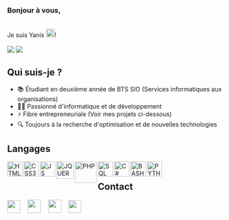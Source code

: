 ### Bonjour à vous,
<br>Je suis Yanis <img src="https://media.giphy.com/media/hvRJCLFzcasrR4ia7z/giphy.gif" width="20px">! 
<br><br>
<img  src="https://img.shields.io/badge/-Annecy-blue?style=for-the-badge" /> <img  src="https://img.shields.io/badge/-Lycée_Saint_Michel-orange?style=for-the-badge" />
<br/>

## Qui suis-je ?
- 📚 Étudiant en deuxième année de BTS SIO (Services informatiques aux organisations)
- 🧑‍💻 Passionné d'informatique et de développement
- ⚡ Fibre entrepreneuriale (Voir mes projets ci-dessous)
- 🔍 Toujours à la recherche d'optimisation et de nouvelles technologies


## Langages
<img align="left" alt="HTML5" width="35px" src="https://upload.wikimedia.org/wikipedia/commons/thumb/6/61/HTML5_logo_and_wordmark.svg/512px-HTML5_logo_and_wordmark.svg.png" />
<img align="left" alt="CSS3" width="35px" src="https://cdn.pixabay.com/photo/2017/08/05/11/16/logo-2582747_1280.png" />
<img align="left" alt="JS" width="35px" src="https://julesdesmaison.fr/assets/skills/js.png" />
<img align="left" alt="JQUERY" width="40px" src="https://www.icone-png.com/png/52/52462.png" />
<img align="left" alt="PHP" width="50px" src="https://cdn2.nextinpact.com/images/bd/news/149072.jpeg" />
<img align="left" alt="SQL" width="35px" src="http://datajungle.fr/wp-content/uploads/2017/03/Logo-SQL.png" />
<img align="left" alt="C#" width="35px" src="https://blog.ai3.fr/wp-content/uploads/2018/11/logo-csharp.png" />
<img align="left" alt="BASH" width="35px" src="https://upload.wikimedia.org/wikipedia/commons/thumb/4/4b/Bash_Logo_Colored.svg/1200px-Bash_Logo_Colored.svg.png" />
<img align="left" alt="PYTHON" width="35px" src="https://upload.wikimedia.org/wikipedia/commons/thumb/0/0a/Python.svg/1024px-Python.svg.png" />

<br/>

## Contact

<a href="https://www.linkedin.com/in/yanishalaoui"><img src="https://cdn-icons-png.flaticon.com/512/174/174857.png" width="30px"></a>ㅤ
<a href="https://www.yanish.fr/"><img src="https://w7.pngwing.com/pngs/348/799/png-transparent-web-development-computer-icons-web-icons-web-design-text-logo.png" width="31px"></a>ㅤ
<a href="mailto:yanis.halaoui@yanish.fr"><img src="https://upload.wikimedia.org/wikipedia/fr/a/a7/Mail_%28Apple%29_logo.png" width="31px"></a>ㅤ
<a href="tel:+33756957227"><img src="https://cdn.pixabay.com/photo/2014/04/02/11/16/phone-305741_960_720.png" width="30px"></a>ㅤ



